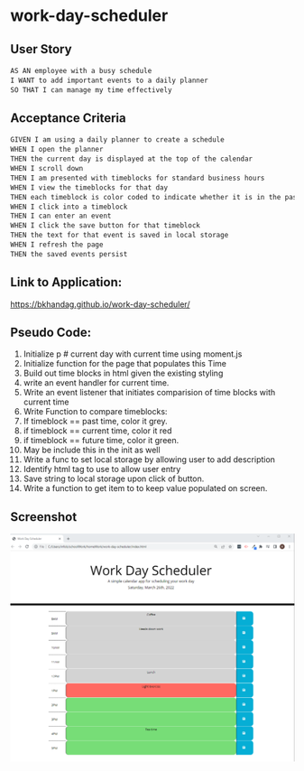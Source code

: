# work-day-scheduler

## User Story

```md
AS AN employee with a busy schedule
I WANT to add important events to a daily planner
SO THAT I can manage my time effectively
```

## Acceptance Criteria

```md
GIVEN I am using a daily planner to create a schedule
WHEN I open the planner
THEN the current day is displayed at the top of the calendar
WHEN I scroll down
THEN I am presented with timeblocks for standard business hours
WHEN I view the timeblocks for that day
THEN each timeblock is color coded to indicate whether it is in the past, present, or future
WHEN I click into a timeblock
THEN I can enter an event
WHEN I click the save button for that timeblock
THEN the text for that event is saved in local storage
WHEN I refresh the page
THEN the saved events persist
```

## Link to Application:
https://bkhandag.github.io/work-day-scheduler/

## Pseudo Code:
1. Initialize p # current day with current time using moment.js
1. Initialize function for the page that populates this Time
1. Build out time blocks in html given the existing styling
1. write an event handler for current time.
1. Write an event listener that initiates comparision of time blocks with current time
1. Write Function to compare timeblocks:
1. If timeblock == past time, color it grey.
1. if timeblock == current time, color it red
1. if timeblock == future time, color it green.
1. May be include this in the init as well
1. Write a func to set local storage by allowing user to add description
1. Identify html tag to use to allow user entry
1. Save string to local storage upon click of button.
1. Write a function to get item to to keep value populated on screen.

## Screenshot
!["Work Day Scheduler".](work_day_scheduler.png)

